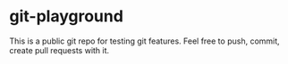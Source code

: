 git-playground
==============

This is a public git repo for testing git features. Feel free to push, commit, create pull requests with it.
